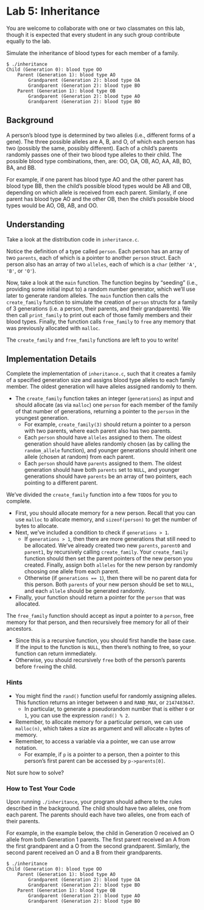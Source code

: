 Lab 5: Inheritance
==================

You are welcome to collaborate with one or two classmates on this lab, though it is expected that every student in any such group contribute equally to the lab.

Simulate the inheritance of blood types for each member of a family.

    $ ./inheritance
    Child (Generation 0): blood type OO
        Parent (Generation 1): blood type AO
            Grandparent (Generation 2): blood type OA
            Grandparent (Generation 2): blood type BO
        Parent (Generation 1): blood type OB
            Grandparent (Generation 2): blood type AO
            Grandparent (Generation 2): blood type BO
    
    

Background
----------

A person’s blood type is determined by two alleles (i.e., different forms of a gene). The three possible alleles are A, B, and O, of which each person has two (possibly the same, possibly different). Each of a child’s parents randomly passes one of their two blood type alleles to their child. The possible blood type combinations, then, are: OO, OA, OB, AO, AA, AB, BO, BA, and BB.

For example, if one parent has blood type AO and the other parent has blood type BB, then the child’s possible blood types would be AB and OB, depending on which allele is received from each parent. Similarly, if one parent has blood type AO and the other OB, then the child’s possible blood types would be AO, OB, AB, and OO.

Understanding
-------------

Take a look at the distribution code in `inheritance.c`.

Notice the definition of a type called `person`. Each person has an array of two `parents`, each of which is a pointer to another `person` struct. Each person also has an array of two `alleles`, each of which is a `char` (either `'A'`, `'B'`, or `'O'`).

Now, take a look at the `main` function. The function begins by “seeding” (i.e., providing some initial input to) a random number generator, which we’ll use later to generate random alleles. The `main` function then calls the `create_family` function to simulate the creation of `person` structs for a family of 3 generations (i.e. a person, their parents, and their grandparents). We then call `print_family` to print out each of those family members and their blood types. Finally, the function calls `free_family` to `free` any memory that was previously allocated with `malloc`.

The `create_family` and `free_family` functions are left to you to write!

Implementation Details
----------------------

Complete the implementation of `inheritance.c`, such that it creates a family of a specified generation size and assigns blood type alleles to each family member. The oldest generation will have alleles assigned randomly to them.

*   The `create_family` function takes an integer (`generations`) as input and should allocate (as via `malloc`) one `person` for each member of the family of that number of generations, returning a pointer to the `person` in the youngest generation.
    *   For example, `create_family(3)` should return a pointer to a person with two parents, where each parent also has two parents.
    *   Each `person` should have `alleles` assigned to them. The oldest generation should have alleles randomly chosen (as by calling the `random_allele` function), and younger generations should inherit one allele (chosen at random) from each parent.
    *   Each `person` should have `parents` assigned to them. The oldest generation should have both `parents` set to `NULL`, and younger generations should have `parents` be an array of two pointers, each pointing to a different parent.

We’ve divided the `create_family` function into a few `TODO`s for you to complete.

*   First, you should allocate memory for a new person. Recall that you can use `malloc` to allocate memory, and `sizeof(person)` to get the number of bytes to allocate.
*   Next, we’ve included a condition to check if `generations > 1`.
    *   If `generations > 1`, then there are more generations that still need to be allocated. We’ve already created two new `parents`, `parent0` and `parent1`, by recursively calling `create_family`. Your `create_family` function should then set the parent pointers of the new person you created. Finally, assign both `alleles` for the new person by randomly choosing one allele from each parent.
    *   Otherwise (if `generations == 1`), then there will be no parent data for this person. Both `parents` of your new person should be set to `NULL`, and each `allele` should be generated randomly.
*   Finally, your function should return a pointer for the `person` that was allocated.

The `free_family` function should accept as input a pointer to a `person`, free memory for that person, and then recursively free memory for all of their ancestors.

*   Since this is a recursive function, you should first handle the base case. If the input to the function is `NULL`, then there’s nothing to free, so your function can return immediately.
*   Otherwise, you should recursively `free` both of the person’s parents before `free`ing the child.

### Hints

*   You might find the `rand()` function useful for randomly assigning alleles. This function returns an integer between `0` and `RAND_MAX`, or `2147483647`.
    *   In particular, to generate a pseudorandom number that is either `0` or `1`, you can use the expression `rand() % 2`.
*   Remember, to allocate memory for a particular person, we can use `malloc(n)`, which takes a size as argument and will allocate `n` bytes of memory.
*   Remember, to access a variable via a pointer, we can use arrow notation.
    *   For example, if `p` is a pointer to a person, then a pointer to this person’s first parent can be accessed by `p->parents[0]`.

Not sure how to solve?

### How to Test Your Code

Upon running `./inheritance`, your program should adhere to the rules described in the background. The child should have two alleles, one from each parent. The parents should each have two alleles, one from each of their parents.

For example, in the example below, the child in Generation 0 received an O allele from both Generation 1 parents. The first parent received an A from the first grandparent and a O from the second grandparent. Similarly, the second parent received an O and a B from their grandparents.

    $ ./inheritance
    Child (Generation 0): blood type OO
        Parent (Generation 1): blood type AO
            Grandparent (Generation 2): blood type OA
            Grandparent (Generation 2): blood type BO
        Parent (Generation 1): blood type OB
            Grandparent (Generation 2): blood type AO
            Grandparent (Generation 2): blood type BO